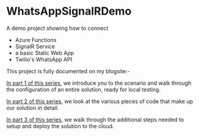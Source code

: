 # WhatsAppSignalRDemo

A demo project showing how to connect

* Azure Functions 
* SignalR Service
* a basic Static Web App 
* Twilio's WhatsApp API

This project is fully documented on my blogsite:-

[In part 1 of this series](https://blogs.siliconorchid.com/post/coding-inspiration/whatsapp-signalrservice-azurefunction/part1-setup/), we introduce you to the scenario and walk through the configuration of an entire solution, ready for local testing.

[In part 2 of this series](https://blogs.siliconorchid.com/post/coding-inspiration/whatsapp-signalrservice-azurefunction/part2-look-at-code), we look at the various pieces of code that make up our solution in detail.

[In part 3 of this series](https://blogs.siliconorchid.com/post/coding-inspiration/whatsapp-signalrservice-azurefunction/part3-deploy-to-cloud), we walk through the additional steps needed to setup and deploy the solution to the cloud.